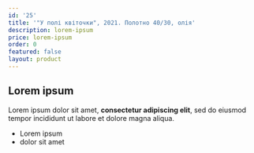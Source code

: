 ```yaml
---
id: '25'
title: '"У полі квіточки", 2021. Полотно 40/30, олія'
description: lorem-ipsum
price: lorem-ipsum
order: 0
featured: false
layout: product
---
```

## Lorem ipsum

Lorem ipsum dolor sit amet, **consectetur adipiscing elit**, sed do eiusmod tempor incididunt ut labore et dolore magna aliqua.

- Lorem ipsum
- dolor sit amet